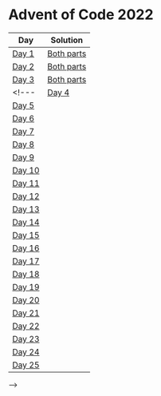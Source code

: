 # Advent of Code 2022


| Day | Solution |
|---|---|
| [Day 1](https://adventofcode.com/2022/day/1) | [Both parts](1.cpp) |
| [Day 2](https://adventofcode.com/2022/day/2) | [Both parts](2.cpp) |
| [Day 3](https://adventofcode.com/2022/day/3) | [Both parts](3.cpp) |
<!---| [Day 4](https://adventofcode.com/2022/day/4) |  |
| [Day 5](https://adventofcode.com/2022/day/5) |  |
| [Day 6](https://adventofcode.com/2022/day/6) |  |
| [Day 7](https://adventofcode.com/2022/day/7) |  |
| [Day 8](https://adventofcode.com/2022/day/8) |  |
| [Day 9](https://adventofcode.com/2022/day/9) |  |
| [Day 10](https://adventofcode.com/2022/day/10) |  |
| [Day 11](https://adventofcode.com/2022/day/11) |  |
| [Day 12](https://adventofcode.com/2022/day/12) |  |
| [Day 13](https://adventofcode.com/2022/day/13) |  |
| [Day 14](https://adventofcode.com/2022/day/14) |  |
| [Day 15](https://adventofcode.com/2022/day/15) |  |
| [Day 16](https://adventofcode.com/2022/day/16) |  |
| [Day 17](https://adventofcode.com/2022/day/17) |  |
| [Day 18](https://adventofcode.com/2022/day/18) |  |
| [Day 19](https://adventofcode.com/2022/day/19) |  |
| [Day 20](https://adventofcode.com/2022/day/20) |  |
| [Day 21](https://adventofcode.com/2022/day/21) |  |
| [Day 22](https://adventofcode.com/2022/day/22) |  |
| [Day 23](https://adventofcode.com/2022/day/23) |  |
| [Day 24](https://adventofcode.com/2022/day/24) |  |
| [Day 25](https://adventofcode.com/2022/day/25) |  |
-->